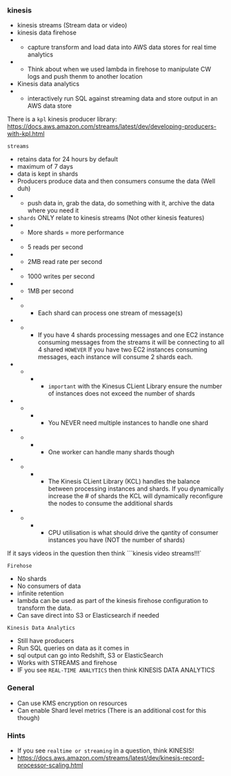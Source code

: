 ### kinesis ###
- kinesis streams (Stream data or video)
- kinesis data firehose
- - capture transform and load data into AWS data stores for real time analytics
- - Think about when we used lambda in firehose to manipulate CW logs and push thenm to another location
- Kinesis data analytics
- - interactively run SQL against streaming data and store output in an AWS data store

There is a ```kpl``` kinesis producer library:
https://docs.aws.amazon.com/streams/latest/dev/developing-producers-with-kpl.html

```streams```
- retains data for 24 hours by default
- maximum of 7 days
- data is kept in shards
- Producers produce data and then consumers consume the data (Well duh)
- - push data in, grab the data, do something with it, archive the data where you need it
- ```shards``` ONLY relate to kinesis streams (Not other kinesis features)
- - More shards = more performance
- - 5 reads per second
- - 2MB read rate per second
- - 1000 writes per second
- - 1MB per second
- - - Each shard can process one stream of message(s)
- - - If you have 4 shards processing messages and one EC2 instance consuming messages from the streams it will be connecting to all 4 shared ```HOWEVER``` If you have two EC2 instances consuming messages, each instance will consume 2 shards each.
- - - - ```important``` with the Kinesus CLient Library ensure the number of instances does not exceed the number of shards
- - - - You NEVER need multiple instances to handle one shard
- - - - One worker can handle many shards though
- - - - The Kinesis CLient Library (KCL) handles the balance between processing instances and shards. If you dynamically increase the # of shards the KCL will dynamically reconfigure the nodes to consume the additional shards
- - - - CPU utilisation is what should drive the qantity of consumer instances you have (NOT the number of shards)

If it says videos in the question then think ```kinesis video streams!!!`

```Firehose```
- No shards
- No consumers of data
- infinite retention
- lambda can be used as part of the kinesis firehose configuration to transform the data.
- Can save direct into S3 or Elasticsearch if needed

```Kinesis Data Analytics```
- Still have producers
- Run SQL queries on data as it comes in
- sql output can go into Redshift, S3 or ElasticSearch
- Works with STREAMS and firehose
- IF you see ```REAL-TIME ANALYTICS``` then think KINESIS DATA ANALYTICS

### General ###
- Can use KMS encryption on resources
- Can enable Shard level metrics (There is an additional cost for this though)

### Hints ###
- If you see ```realtime or streaming``` in a question, think KINESIS!
- https://docs.aws.amazon.com/streams/latest/dev/kinesis-record-processor-scaling.html
